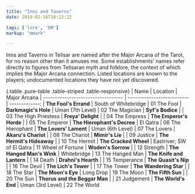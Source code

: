 ```yaml
---
title: "Inns and Taverns"
date: 2019-02-16T10:22:22

tags: ['lore', 'DM']
markup: "mmark"

---
```


Inns and Taverns in Telisar are named after the Major Arcana of the Tarot, for no reason other than it amuses me. Some establishments' names
refer directly to figures from Telisaran myth and folklore, the context of which implies the Major Arcana connection. Listed locations are 
known to the players; undocumented locations they have not yet discovered.

{.table .pure-table .table-striped .table-responsive}
| Name                               | Location                   | Major Arcana
| ---------------------------------- | -------------------------- | -------------:
| **The Fool's Errand**              | South of Whitebridge       | 01 The Fool
| **Darkmagic's Hole**               | Uman (7th Level)           | 02 The Magician
| **Syf's Bodice**                   |                            | 03 The High Priestess
| **Freya' Delight**                 |                            | 04 The Empress
| **The Emperor's Horde**            |                            | 05 The Emperor
| **The Hierophant's Decree**        | El Qatra                   | 06 The Hierophant
| **The Lovers' Lament**             | Uman (6th Level)           | 07 The Lovers
| **Akaru's Chariot**                |                            | 08 The Chariot
| **Mimir's Lie**                    |                            | 09 Justice
| **The Hermit's Hideaway**          |                            | 10 The Hermit
| **The Cracked Wheel**              | Eastriver; SW of El Qatra  | 11 Wheel of Fortune
| **Woden's Sorrow**                 |                            | 12 Strength
| **The Hanged Man's Wink**          | Whitebridge                | 13 The Hanged Man
| **The Knife and Lantern**          |                            | 14 Death
| **Drahni's Hearth**                |                            | 15 Temperance
| **The Quasit's Nip**               |                            | 16 The Devil
| **The Lich's Tower**               |                            | 17 The Tower
| **The Wandering Star**             |                            | 18 The Star
| **The Moon's Eye**                 | Long Drop                  | 19 The Moon
| **The Fifth Sun**                  |                            | 20 The Sun
| **Thorus and the Beggar Man**      |                            | 21 Judgement
| **The World's End**                | Uman (3rd Level)           | 22 The World
